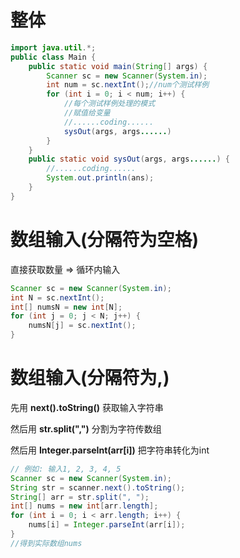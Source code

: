 # 整体

```java
import java.util.*;
public class Main {
    public static void main(String[] args) {
        Scanner sc = new Scanner(System.in);
        int num = sc.nextInt();//num个测试样例
        for (int i = 0; i < num; i++) {
            //每个测试样例处理的模式
            //赋值给变量
            //......coding......
            sysOut(args, args......)
        }
    }
    public static void sysOut(args, args......) {
        //......coding......
        System.out.println(ans);
    }
}
```

# 数组输入(分隔符为空格)

直接获取数量 => 循环内输入

```java
Scanner sc = new Scanner(System.in);
int N = sc.nextInt();
int[] numsN = new int[N];
for (int j = 0; j < N; j++) {
    numsN[j] = sc.nextInt();
}
```

# 数组输入(分隔符为,)

先用 **next().toString()** 获取输入字符串

然后用 **str.split(",")** 分割为字符传数组

然后用 **Integer.parseInt(arr[i])** 把字符串转化为int

```java
// 例如: 输入1, 2, 3, 4, 5
Scanner sc = new Scanner(System.in);
String str = scanner.next().toString();
String[] arr = str.split(", ");
int[] nums = new int[arr.length];
for (int i = 0; i < arr.length; i++) {
    nums[i] = Integer.parseInt(arr[i]);
}
//得到实际数组nums
```

